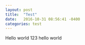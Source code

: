 ```yaml
---
layout: post
title:  "Test"
date:   2016-10-31 08:56:41 -0400
categories: test
---
```

Hello world
123
hello world
